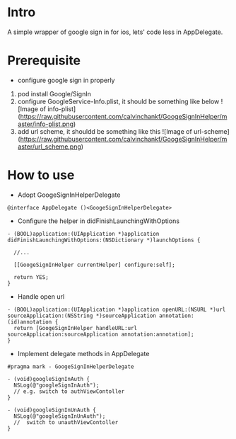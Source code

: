 # Intro

A simple wrapper of google sign in for ios, lets' code less in AppDelegate.

# Prerequisite
- configure google sign in properly
1. pod install Google/SignIn
2. configure GoogleService-Info.plist, it should be something like below
  ![Image of info-plist]
  (https://raw.githubusercontent.com/calvinchankf/GoogeSignInHelper/master/info-plist.png)
3. add url scheme, it shouldd be something like this
  ![Image of url-scheme]
  (https://raw.githubusercontent.com/calvinchankf/GoogeSignInHelper/master/url_scheme.png)
  

# How to use
- Adopt GoogeSignInHelperDelegate
```
@interface AppDelegate ()<GoogeSignInHelperDelegate>
```
- Configure the helper in didFinishLaunchingWithOptions
```
- (BOOL)application:(UIApplication *)application didFinishLaunchingWithOptions:(NSDictionary *)launchOptions {
  
  //...

  [[GoogeSignInHelper currentHelper] configure:self];
  
  return YES;
}
```
- Handle open url
```
- (BOOL)application:(UIApplication *)application openURL:(NSURL *)url sourceApplication:(NSString *)sourceApplication annotation:(id)annotation {
  return [GoogeSignInHelper handleURL:url sourceApplication:sourceApplication annotation:annotation];
}
```
- Implement delegate methods in AppDelegate
```
#pragma mark - GoogeSignInHelperDelegate

- (void)googleSignInAuth {
  NSLog(@"googleSignInAuth");
  // e.g. switch to authViewContoller
}

- (void)googleSignInUnAuth {
  NSLog(@"googleSignInUnAuth");
  //  switch to unauthViewContoller
}
```
